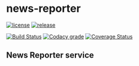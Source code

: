 # news-reporter

[![license](https://img.shields.io/github/license/mashape/apistatus.svg)]()  [![release](http://github-release-version.herokuapp.com/github/bit-coder1/news-reporter/release.svg?style=flat)](https://github.com/bit-coder1/news-reporter/releases/latest)

[![Build Status](https://travis-ci.org/bit-coder1/news-reporter.svg?branch=master)](https://travis-ci.org/bit-coder1/news-reporter)  [![Codacy grade](https://img.shields.io/codacy/grade/e27821fb6289410b8f58338c7e0bc686.svg)]()  [![Coverage Status](https://coveralls.io/repos/github/bit-coder1/news-reporter/badge.svg?branch=master)](https://coveralls.io/github/bit-coder1/news-reporter?branch=master)

## News Reporter service
